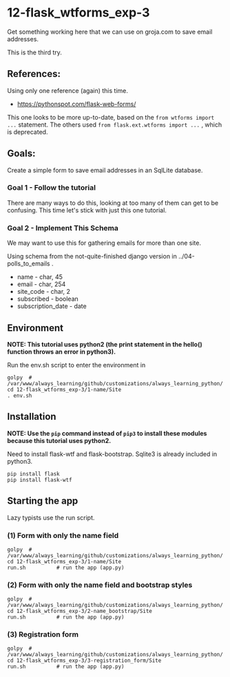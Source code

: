 
# 12-flask_wtforms_exp-3

Get something working here that we can use on groja.com to save email addresses.

This is the third try.

## References:

Using only one reference (again) this time.

* https://pythonspot.com/flask-web-forms/

This one looks to be more up-to-date, based on the `from wtforms import ...` statement.
The others used `from flask.ext.wtforms import ...` , which is deprecated.

## Goals:

Create a simple form to save email addresses in an SqlLite database.

### Goal 1 - Follow the tutorial

There are many ways to do this, looking at too many of them can get to be confusing.
This time let's stick with just this one tutorial.

### Goal 2 - Implement This Schema

We may want to use this for gathering emails for more than one site.

Using schema from the not-quite-finished django version in ../04-polls_to_emails .

* name - char, 45
* email - char, 254
* site_code - char, 2
* subscribed - boolean
* subscription_date - date

## Environment

**NOTE: This tutorial uses python2 (the print statement in the hello() function throws an error in python3).**

Run the env.sh script to enter the environment in

```
golpy  # /var/www/always_learning/github/customizations/always_learning_python/
cd 12-flask_wtforms_exp-3/1-name/Site
. env.sh
```

## Installation

**NOTE: Use the `pip` command instead of `pip3` to install these modules because this tutorial uses python2.**

Need to install flask-wtf and flask-bootstrap.
Sqlite3 is already included in python3.

```
pip install flask
pip install flask-wtf
```

## Starting the app

Lazy typists use the run script.

### (1) Form with only the name field

```
golpy  # /var/www/always_learning/github/customizations/always_learning_python/
cd 12-flask_wtforms_exp-3/1-name/Site
run.sh          # run the app (app.py)
```

### (2) Form with only the name field and bootstrap styles

```
golpy  # /var/www/always_learning/github/customizations/always_learning_python/
cd 12-flask_wtforms_exp-3/2-name_bootstrap/Site
run.sh          # run the app (app.py)
```

### (3) Registration form

```
golpy  # /var/www/always_learning/github/customizations/always_learning_python/
cd 12-flask_wtforms_exp-3/3-registration_form/Site
run.sh          # run the app (app.py)
```

